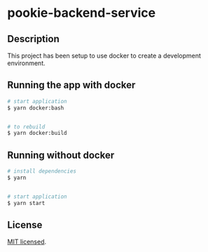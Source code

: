 # pookie-backend-service

## Description

This project has been setup to use docker to create a development environment.

## Running the app with docker

```bash
# start application
$ yarn docker:bash


# to rebuild
$ yarn docker:build
```

## Running without docker

```bash
# install dependencies
$ yarn


# start application
$ yarn start

```


## License

[MIT licensed](LICENSE).
